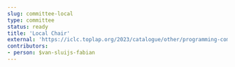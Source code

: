 ```yaml
---
slug: committee-local
type: committee
status: ready
title: 'Local Chair'
external: 'https://iclc.toplap.org/2023/catalogue/other/programming-committee.html'
contributors:
- person: $van-sluijs-fabian
---
```

